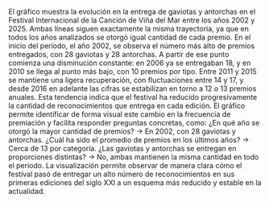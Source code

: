 El gráfico muestra la evolución en la entrega de gaviotas y antorchas en el Festival Internacional de la Canción de Viña del Mar entre los años 2002 y 2025. 
Ambas líneas siguen exactamente la misma trayectoria, ya que en todos los años analizados se otorgó igual cantidad de cada premio.
En el inicio del período, el año 2002, se observa el número más alto de premios entregados, con 28 gaviotas y 28 antorchas.
 A partir de ese punto comienza una disminución constante: en 2006 ya se entregaban 18, y en 2010 se llega al punto más bajo, con 10 premios por tipo.
Entre 2011 y 2015 se mantiene una ligera recuperación, con fluctuaciones entre 14 y 17, y desde 2016 en adelante las cifras se estabilizan en torno a 12 o 13 
premios anuales. Esta tendencia indica que el festival ha reducido progresivamente la cantidad de reconocimientos que entrega en cada edición.
El gráfico permite identificar de forma visual este cambio en la frecuencia de premiación y facilita responder preguntas concretas, como:
¿En qué año se otorgó la mayor cantidad de premios? → En 2002, con 28 gaviotas y antorchas.
¿Cuál ha sido el promedio de premios en los últimos años? → Cerca de 13 por categoría.
¿Las gaviotas y antorchas se entregan en proporciones distintas? → No, ambas mantienen la misma cantidad en todo el período.
La visualización permite observar de manera clara cómo el festival pasó de entregar un alto número de reconocimientos en sus primeras ediciones 
del siglo XXI a un esquema más reducido y estable en la actualidad.